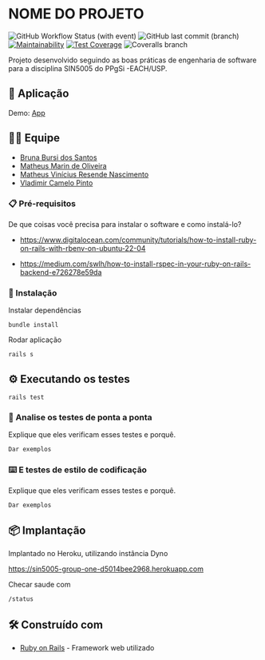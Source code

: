 # NOME DO PROJETO

![GitHub Workflow Status (with event)](https://img.shields.io/github/actions/workflow/status/Matheusvxz/SIN5005/ruby.yml)
![GitHub last commit (branch)](https://img.shields.io/github/last-commit/Matheusvxz/SIN5005/main)
[![Maintainability](https://api.codeclimate.com/v1/badges/a8fbf3d36b9a8378bf17/maintainability)](https://codeclimate.com/github/Matheusvxz/SIN5005/maintainability)
[![Test Coverage](https://api.codeclimate.com/v1/badges/a8fbf3d36b9a8378bf17/test_coverage)](https://codeclimate.com/github/Matheusvxz/SIN5005/test_coverage)
![Coveralls branch](https://img.shields.io/coverallsCoverage/github/Matheusvxz/SIN5005)


Projeto desenvolvido seguindo as boas práticas de engenharia de software para a disciplina SIN5005 do PPgSi -EACH/USP.

## 🚀 Aplicação

Demo: [App](http://localhost:3000)


## 🧑‍💻 Equipe

* [Bruna Bursi dos Santos](mailto:brunabursi@gmail.com)
* [Matheus Marin de Oliveira](mailto:matheus.marin@usp.br)
* [Matheus Vinícius Resende Nascimento](mailto:mvr.nascimento@hotmail.com)
* [Vladimir Camelo Pinto](mailto:vladimir.camelo@ifsp.edu.br)

### 📋 Pré-requisitos

De que coisas você precisa para instalar o software e como instalá-lo?

* https://www.digitalocean.com/community/tutorials/how-to-install-ruby-on-rails-with-rbenv-on-ubuntu-22-04

* https://medium.com/swlh/how-to-install-rspec-in-your-ruby-on-rails-backend-e726278e59da

### 🔧 Instalação

Instalar dependências

```
bundle install
```

Rodar aplicação

```
rails s
```

## ⚙️ Executando os testes

```
rails test
```

### 🔩 Analise os testes de ponta a ponta

Explique que eles verificam esses testes e porquê.

```
Dar exemplos
```

### ⌨️ E testes de estilo de codificação

Explique que eles verificam esses testes e porquê.

```
Dar exemplos
```

## 📦 Implantação

Implantado no Heroku, utilizando instância Dyno

https://sin5005-group-one-d5014bee2968.herokuapp.com

Checar saude com 

```
/status
```

## 🛠️ Construído com

* [Ruby on Rails](https://api.rubyonrails.org/) - Framework web utilizado
